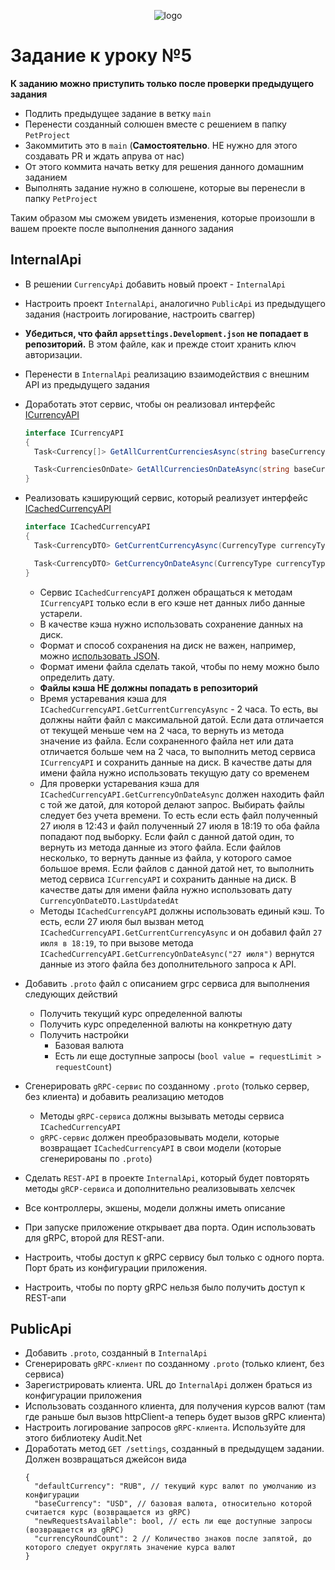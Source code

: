 <p align="center">
  <img src="/assets/logo.png" alt="logo" title="Летняя стажировка fuse8/byteminds"/>
</p>

# Задание к уроку №5
**К заданию можно приступить только после проверки предыдущего задания**
- Подлить предыдущее задание в ветку `main`
- Перенести созданный солюшен вместе с решением в папку `PetProject`
- Закоммитить это в `main` (**Самостоятельно**. НЕ нужно для этого создавать PR и ждать апрува от нас)
- От этого коммита начать ветку для решения данного домашним заданием
- Выполнять задание нужно в солюшене, которые вы перенесли в папку `PetProject`

Таким образом мы сможем увидеть изменения, которые произошли в вашем проекте после выполнения данного задания

## InternalApi
- В решении `CurrencyApi` добавить новый проект - `InternalApi`
- Настроить проект `InternalApi`, аналогично `PublicApi` из предыдущего задания (настроить логирование, настроить сваггер)
- **Убедиться, что файл `appsettings.Development.json` не попадает в репозиторий.** В этом файле, как и прежде стоит хранить ключ авторизации.
- Перенести в `InternalApi` реализацию взаимодействия с внешним API из предыдущего задания 
- Доработать этот сервис, чтобы он реализовал интерфейс [ICurrencyAPI](Contracts%2FICurrencyAPI.cs)
  ```csharp
  interface ICurrencyAPI
  {
    Task<Currency[]> GetAllCurrentCurrenciesAsync(string baseCurrency, CancellationToken cancellationToken);
  
    Task<CurrenciesOnDate> GetAllCurrenciesOnDateAsync(string baseCurrency, DateOnly date, CancellationToken cancellationToken);
  }
  ```
- Реализовать кэширующий сервис, который реализует интерфейс [ICachedCurrencyAPI](Contracts%2FICachedCurrencyAPI.cs)
  ```csharp
  interface ICachedCurrencyAPI
  {
    Task<CurrencyDTO> GetCurrentCurrencyAsync(CurrencyType currencyType, CancellationToken cancellationToken);

    Task<CurrencyDTO> GetCurrencyOnDateAsync(CurrencyType currencyType, DateOnly date, CancellationToken cancellationToken);
  }

  ```
  - Сервис `ICachedCurrencyAPI` должен обращаться к методам `ICurrencyAPI` только если в его кэше нет данных либо данные устарели.
  - В качестве кэша нужно использовать сохранение данных на диск. 
  - Формат и способ сохранения на диск не важен, например, можно [использовать JSON](https://learn.microsoft.com/ru-ru/dotnet/standard/serialization/system-text-json/how-to?pivots=dotnet-8-0#how-to-write-net-objects-as-json-serialize).
  - Формат имени файла сделать такой, чтобы по нему можно было определить дату.
  - **Файлы кэша НЕ должны попадать в репозиторий**
  - Время устаревания кэша для `ICachedCurrencyAPI.GetCurrentCurrencyAsync` - 2 часа. 
    То есть, вы должны найти файл с максимальной датой.
    Если дата отличается от текущей меньше чем на 2 часа, то вернуть из метода значение из файла.
    Если сохраненного файла нет или дата отличается больше чем на 2 часа, то выполнить метод сервиса `ICurrencyAPI` и сохранить данные на диск. 
    В качестве даты для имени файла нужно использовать текущую дату со временем
  - Для проверки устаревания кэша для `ICachedCurrencyAPI.GetCurrencyOnDateAsync` должен находить файл с той же датой, для которой делают запрос. 
    Выбирать файлы следует без учета времени. 
    То есть если есть файл полученный 27 июля в 12:43 и файл полученный 27 июля в 18:19 то оба файла попадают под выборку.
    Если файл с данной датой один, то вернуть из метода данные из этого файла.
    Если файлов несколько, то вернуть данные из файла, у которого самое большое время.
    Если файлов с данной датой нет, то выполнить метод сервиса `ICurrencyAPI` и сохранить данные на диск. 
    В качестве даты для имени файла нужно использовать дату `CurrencyOnDateDTO.LastUpdatedAt`
  - Методы `ICachedCurrencyAPI` должны использовать единый кэш. 
  То есть, если 27 июля был вызван метод `ICachedCurrencyAPI.GetCurrentCurrencyAsync` и он добавил файл `27 июля в 18:19`, 
  то при вызове метода `ICachedCurrencyAPI.GetCurrencyOnDateAsync("27 июля")` вернутся данные из этого файла без дополнительного запроса к API.

- Добавить `.proto` файл с описанием grpc сервиса для выполнения следующих действий
  - Получить текущий курс определенной валюты 
  - Получить курс определенной валюты на конкретную дату
  - Получить настройки 
    - Базовая валюта
    - Есть ли еще доступные запросы (`bool value = requestLimit > requestCount`)
- Сгенерировать `gRPC-сервис` по созданному `.proto` (только сервер, без клиента) и добавить реализацию методов
  - Методы `gRPC-сервиса` должны вызывать методы сервиса `ICachedCurrencyAPI` 
  - `gRPC-сервис` должен преобразовывать модели, которые возвращает `ICachedCurrencyAPI` в свои модели (которые сгенерированы по `.proto`)
- Сделать `REST-API` в проекте `InternalApi`, который будет повторять методы `gRCP-сервиса` и дополнительно реализовывать хелсчек
- Все контроллеры, экшены, модели должны иметь описание
- При запуске приложение открывает два порта. Один использовать для gRPC, второй для REST-апи.
- Настроить, чтобы доступ к gRPC сервису был только с одного порта. Порт брать из конфигурации приложения.
- Настроить, чтобы по порту gRPC нельзя было получить доступ к REST-апи

## PublicApi
- Добавить `.proto`, созданный в `InternalApi`
- Сгенерировать `gRPC-клиент` по созданному `.proto` (только клиент, без сервиса)
- Зарегистрировать клиента. URL до `InternalApi` должен браться из конфигурации приложения
- Использовать созданного клиента, для получения курсов валют (там где раньше был вызов httpClient-а теперь будет вызов gRPC клиента)
- Настроить логирование запросов `gRPC-клиента`. Используйте для этого библиотеку Audit.Net
- Доработать метод `GET /settings`, созданный в предыдущем задании. Должен возвращаться джейсон вида
  ```
  {
    "defaultCurrency": "RUB", // текущий курс валют по умолчанию из конфигурации
    "baseCurrency": "USD", // базовая валюта, относительно которой считается курс (возвращается из gRPC) 
    "newRequestsAvailable": bool, // есть ли еще доступные запросы (возвращается из gRPC)
    "currencyRoundCount": 2 // Количество знаков после запятой, до которого следует округлять значение курса валют
  }
  ```
